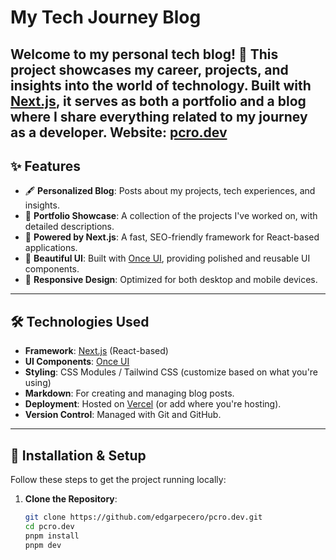 
# My Tech Journey Blog

Welcome to my personal tech blog! 🚀 This project showcases my career, projects, and insights into the world of technology. Built with [Next.js](https://nextjs.org/), it serves as both a portfolio and a blog where I share everything related to my journey as a developer.
Website: [pcro.dev](https://www.pcro.dev/)
---

## ✨ Features

- 🖋 **Personalized Blog**: Posts about my projects, tech experiences, and insights.
- 📂 **Portfolio Showcase**: A collection of the projects I've worked on, with detailed descriptions.
- 🚀 **Powered by Next.js**: A fast, SEO-friendly framework for React-based applications.
- 🎨 **Beautiful UI**: Built with [Once UI](https://once-ui.com/), providing polished and reusable UI components.
- 📱 **Responsive Design**: Optimized for both desktop and mobile devices.

---

## 🛠️ Technologies Used

- **Framework**: [Next.js](https://nextjs.org/) (React-based)
- **UI Components**: [Once UI](https://once-ui.com/)
- **Styling**: CSS Modules / Tailwind CSS (customize based on what you're using)
- **Markdown**: For creating and managing blog posts.
- **Deployment**: Hosted on [Vercel](https://vercel.com/) (or add where you're hosting).
- **Version Control**: Managed with Git and GitHub.

---

## 🚧 Installation & Setup

Follow these steps to get the project running locally:

1. **Clone the Repository**:
   ```bash
   git clone https://github.com/edgarpecero/pcro.dev.git
   cd pcro.dev
   pnpm install
   pnpm dev
